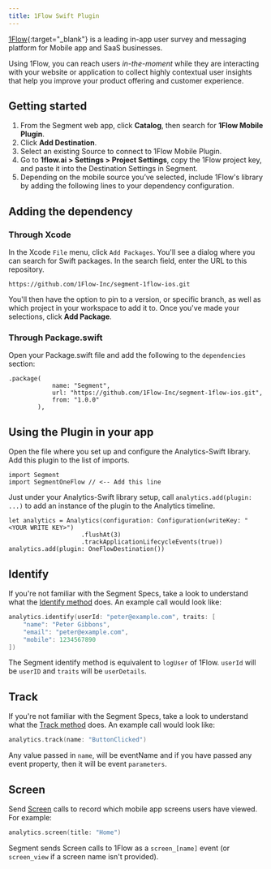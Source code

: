 ```yaml
---
title: 1Flow Swift Plugin
---
```


[1Flow](https://1flow.ai/?utm_source=segmentio&utm_medium=docs&utm_campaign=partners){:target="_blank"} is a leading in-app user survey and messaging platform for Mobile app and SaaS businesses.

Using 1Flow, you can reach users _in-the-moment_ while they are interacting with your website or application to collect highly contextual user insights that help you improve your product offering and customer experience.

## Getting started

1. From the Segment web app, click **Catalog**, then search for **1Flow Mobile Plugin**.
2. Click **Add Destination**.
4. Select an existing Source to connect to 1Flow Mobile Plugin.
5. Go to **1flow.ai > Settings > Project Settings**, copy the 1Flow project key, and paste it into the Destination Settings in Segment.
6. Depending on the mobile source you’ve selected, include 1Flow's library by adding the following lines to your dependency configuration.

## Adding the dependency

### Through Xcode

In the Xcode `File` menu, click `Add Packages`.  You'll see a dialog where you can search for Swift packages.  In the search field, enter the URL to this repository.
```
https://github.com/1Flow-Inc/segment-1flow-ios.git
```


You'll then have the option to pin to a version, or specific branch, as well as which project in your workspace to add it to. Once you've made your selections, click **Add Package**.  

### Through Package.swift

Open your Package.swift file and add the following to the `dependencies` section:

```
.package(
            name: "Segment",
            url: "https://github.com/1Flow-Inc/segment-1flow-ios.git",
            from: "1.0.0"
        ),
```

## Using the Plugin in your app

Open the file where you set up and configure the Analytics-Swift library.  Add this plugin to the list of imports.

```
import Segment
import SegmentOneFlow // <-- Add this line
```

Just under your Analytics-Swift library setup, call `analytics.add(plugin: ...)` to add an instance of the plugin to the Analytics timeline.

```
let analytics = Analytics(configuration: Configuration(writeKey: "<YOUR WRITE KEY>")
                    .flushAt(3)
                    .trackApplicationLifecycleEvents(true))
analytics.add(plugin: OneFlowDestination())
```

## Identify
If you're not familiar with the Segment Specs, take a look to understand what the [Identify method](/docs/connections/spec/identify/) does. An example call would look like:

```swift
analytics.identify(userId: "peter@example.com", traits: [
    "name": "Peter Gibbons",
    "email": "peter@example.com",
    "mobile": 1234567890
])
```
The Segment identify method is equivalent to `logUser` of 1Flow. `userId` will be `userID` and `traits` will be `userDetails`.

## Track
If you're not familiar with the Segment Specs, take a look to understand what the [Track method](/docs/connections/spec/track/) does. An example call would look like:

```swift
analytics.track(name: "ButtonClicked")
```
Any value passed in `name`, will be eventName and if you have passed any event property, then it will be event `parameters`.

## Screen

Send [Screen](/docs/connections/spec/screen) calls to record which mobile app screens users have viewed. For example:

```swift
analytics.screen(title: "Home")
```

Segment sends Screen calls to 1Flow as a `screen_[name]` event (or `screen_view` if a screen name isn't provided).
